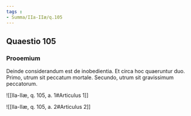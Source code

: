 ```yaml
---
tags : 
- Summa/IIa-IIæ/q.105
---
```


## Quaestio 105

### Prooemium

Deinde considerandum est de inobedientia. Et circa hoc quaeruntur duo. Primo, utrum sit peccatum mortale. Secundo, utrum sit gravissimum peccatorum.

![[IIa-IIæ, q. 105, a. 1#Articulus 1]]

![[IIa-IIæ, q. 105, a. 2#Articulus 2]]

